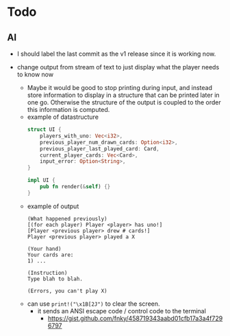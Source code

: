# Todo

## AI

- I should label the last commit as the v1 release since it is working now.

-	change output from stream of text to just display what the player needs to know now
	- Maybe it would be good to stop printing during input, and instead store information to display in a structure that can be printed later in one go. Otherwise the structure of the output is coupled to the order this information is computed.
	- example of datastructure
		```rust
		struct UI {
			players_with_uno: Vec<i32>,
			previous_player_num_drawn_cards: Option<i32>,
			previous_player_last_played_card: Card,
			current_player_cards: Vec<Card>,
			input_error: Option<String>,
		}

		impl UI {
			pub fn render(&self) {}
		}
		```
	- example of output
		```
		(What happened previously)
		[(for each player) Player <player> has uno!]
		[Player <previous player> drew # cards!]
		Player <previous player> played a X

		(Your hand)
		Your cards are:
		1) ...

		(Instruction)
		Type blah to blah.

		(Errors, you can't play X)
		```
	- can use `print!("\x1B[2J")` to clear the screen.
		- it sends an ANSI escape code / control code to the terminal
			- https://gist.github.com/fnky/458719343aabd01cfb17a3a4f7296797
